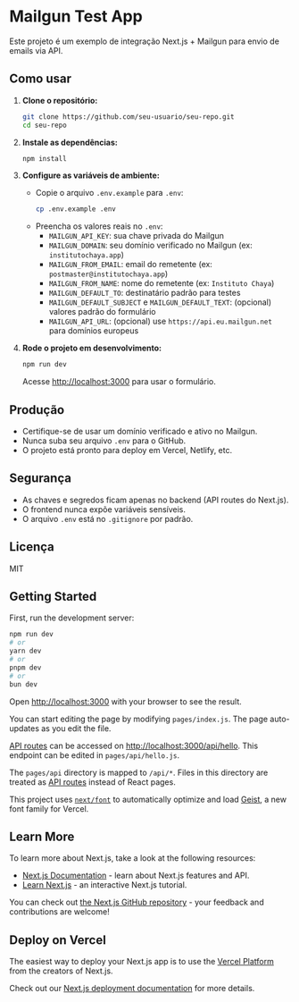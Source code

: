 # Mailgun Test App

Este projeto é um exemplo de integração Next.js + Mailgun para envio de emails via API.

## Como usar

1. **Clone o repositório:**
   ```bash
   git clone https://github.com/seu-usuario/seu-repo.git
   cd seu-repo
   ```

2. **Instale as dependências:**
   ```bash
   npm install
   ```

3. **Configure as variáveis de ambiente:**
   - Copie o arquivo `.env.example` para `.env`:
     ```bash
     cp .env.example .env
     ```
   - Preencha os valores reais no `.env`:
     - `MAILGUN_API_KEY`: sua chave privada do Mailgun
     - `MAILGUN_DOMAIN`: seu domínio verificado no Mailgun (ex: `institutochaya.app`)
     - `MAILGUN_FROM_EMAIL`: email do remetente (ex: `postmaster@institutochaya.app`)
     - `MAILGUN_FROM_NAME`: nome do remetente (ex: `Instituto Chaya`)
     - `MAILGUN_DEFAULT_TO`: destinatário padrão para testes
     - `MAILGUN_DEFAULT_SUBJECT` e `MAILGUN_DEFAULT_TEXT`: (opcional) valores padrão do formulário
     - `MAILGUN_API_URL`: (opcional) use `https://api.eu.mailgun.net` para domínios europeus

4. **Rode o projeto em desenvolvimento:**
   ```bash
   npm run dev
   ```
   Acesse [http://localhost:3000](http://localhost:3000) para usar o formulário.

## Produção
- Certifique-se de usar um domínio verificado e ativo no Mailgun.
- Nunca suba seu arquivo `.env` para o GitHub.
- O projeto está pronto para deploy em Vercel, Netlify, etc.

## Segurança
- As chaves e segredos ficam apenas no backend (API routes do Next.js).
- O frontend nunca expõe variáveis sensíveis.
- O arquivo `.env` está no `.gitignore` por padrão.

## Licença
MIT

## Getting Started

First, run the development server:

```bash
npm run dev
# or
yarn dev
# or
pnpm dev
# or
bun dev
```

Open [http://localhost:3000](http://localhost:3000) with your browser to see the result.

You can start editing the page by modifying `pages/index.js`. The page auto-updates as you edit the file.

[API routes](https://nextjs.org/docs/pages/building-your-application/routing/api-routes) can be accessed on [http://localhost:3000/api/hello](http://localhost:3000/api/hello). This endpoint can be edited in `pages/api/hello.js`.

The `pages/api` directory is mapped to `/api/*`. Files in this directory are treated as [API routes](https://nextjs.org/docs/pages/building-your-application/routing/api-routes) instead of React pages.

This project uses [`next/font`](https://nextjs.org/docs/pages/building-your-application/optimizing/fonts) to automatically optimize and load [Geist](https://vercel.com/font), a new font family for Vercel.

## Learn More

To learn more about Next.js, take a look at the following resources:

- [Next.js Documentation](https://nextjs.org/docs) - learn about Next.js features and API.
- [Learn Next.js](https://nextjs.org/learn-pages-router) - an interactive Next.js tutorial.

You can check out [the Next.js GitHub repository](https://github.com/vercel/next.js) - your feedback and contributions are welcome!

## Deploy on Vercel

The easiest way to deploy your Next.js app is to use the [Vercel Platform](https://vercel.com/new?utm_medium=default-template&filter=next.js&utm_source=create-next-app&utm_campaign=create-next-app-readme) from the creators of Next.js.

Check out our [Next.js deployment documentation](https://nextjs.org/docs/pages/building-your-application/deploying) for more details.
